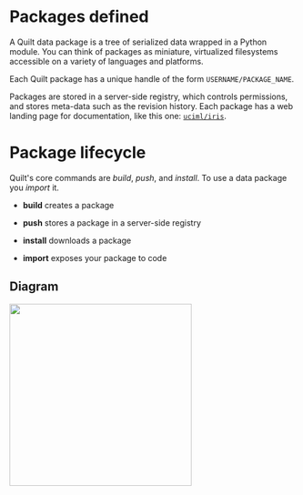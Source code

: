 # Packages defined

A Quilt data package is a tree of serialized data wrapped in a Python module. You can think of packages as miniature, virtualized filesystems accessible on a variety of languages and platforms.

Each Quilt package has a unique handle of the form `USERNAME/PACKAGE_NAME`.

Packages are stored in a server-side registry, which controls permissions, and stores meta-data such as the revision history. Each package has a web landing page for documentation, like this one: [`uciml/iris`](https://quiltdata.com/package/uciml/iris).



# Package lifecycle

Quilt's core commands are _build_, _push_, and _install_. To use a data package you _import_ it.

* **build** creates a package

* **push** stores a package in a server-side registry

* **install** downloads a package

* **import** exposes your package to code

## Diagram

<img width="320" src="https://github.com/quiltdata/resources/blob/955656180ef6398a2729c7ebc28e5dc708f26bd3/img/big-picture.png?raw=true" />
  








